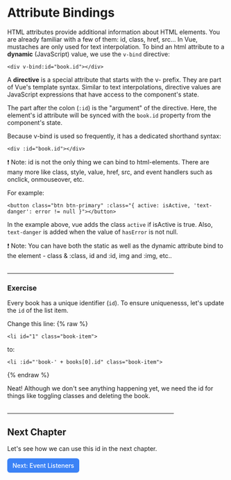 # Attribute Bindings

HTML attributes provide additional information about HTML elements. You are already familiar with a few of them: id, class, href, src...
In Vue, mustaches are only used for text interpolation. To bind an html attribute to a **dynamic** (JavaScript) value, we use the `v-bind` directive:

```vue
<div v-bind:id="book.id"></div>
```

A **directive** is a special attribute that starts with the v- prefix. They are part of Vue's template syntax. Similar to text interpolations, directive values are JavaScript expressions that have access to the component's state.

The part after the colon (`:id`) is the "argument" of the directive. Here, the element's id attribute will be synced with the `book.id` property from the component's state.

Because v-bind is used so frequently, it has a dedicated shorthand syntax:

```vue
<div :id="book.id"></div>
```

❗ Note: id is not the only thing we can bind to html-elements. There are many more like class, style, value, href, src, and event handlers such as onclick, onmouseover, etc.

For example:

```vue
<button class="btn btn-primary" :class="{ active: isActive, 'text-danger': error != null }"></button>
```

In the example above, vue adds the class `active` if isActive is true. Also, `text-danger` is added when the value of `hasError` is not null.

❗ Note: You can have both the static as well as the dynamic attribute bind to the element - class & :class, id and :id, img and :img, etc..

<hr style="max-width:24rem; margin-top:2rem"/>

### Exercise

Every book has a unique identifier (`id`).
To ensure uniquenesss, let's update the `id` of the list item. 

Change this line:
{% raw %}
```vue
<li id="1" class="book-item">
```

to:

```vue
<li :id="'book-' + books[0].id" class="book-item">
```
{% endraw %}

Neat! Although we don't see anything happening yet, we need the id for things like toggling classes and deleting the book.

<hr style="max-width:24rem; margin-top:2rem"/>

## Next Chapter

Let's see how we can use this id in the next chapter.

<a href="../4.event-listeners" style="display: inline-flex; align-items: center; justify-content: center; padding: 6px 12px; background-color: #3b82f6; color: white; text-decoration: none; border-radius: 6px; font-weight: 500; font-size: 14px; line-height: 1.5; transition: all 0.2s ease; box-shadow: 0 1px 2px rgba(0,0,0,0.05);">
  Next: Event Listeners
</a>


